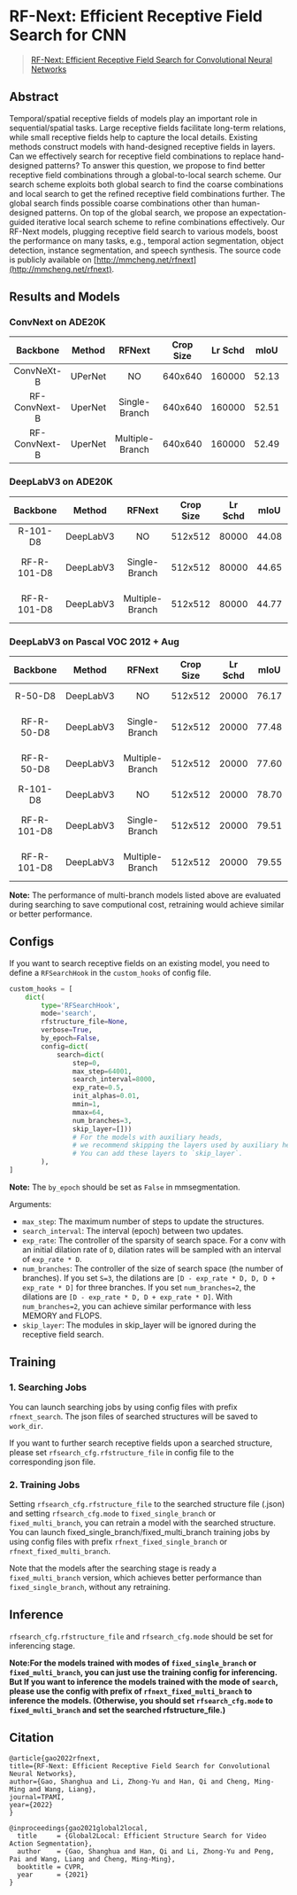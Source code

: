 # RF-Next: Efficient Receptive Field Search for CNN

> [RF-Next: Efficient Receptive Field Search for Convolutional Neural Networks](http://mftp.mmcheng.net/Papers/22TPAMI-ActionSeg.pdf)

<!-- [ALGORITHM] -->

## Abstract

Temporal/spatial receptive fields of models play an important role in sequential/spatial tasks. Large receptive fields facilitate long-term relations, while small receptive fields help to capture the local details. Existing methods construct models with hand-designed receptive fields in layers. Can we effectively search for receptive field combinations to replace hand-designed patterns? To answer this question, we propose to find better receptive field combinations through a global-to-local search scheme. Our search scheme exploits both global search to find the coarse combinations and local search to get the refined receptive field combinations further. The global search finds possible coarse combinations other than human-designed patterns. On top of the global search, we propose an expectation-guided iterative local search scheme to refine combinations effectively. Our RF-Next models, plugging receptive field search to various models, boost the performance on many tasks, e.g., temporal action segmentation, object detection, instance segmentation, and speech synthesis.
The source code is publicly available on [http://mmcheng.net/rfnext](http://mmcheng.net/rfnext).

## Results and Models

### ConvNext on ADE20K

|   Backbone    | Method  |     RFNext      | Crop Size | Lr Schd | mIoU  | mIoU (ms+flip) |                                                                config                                                                 |                                                                                                                                                                                           download                                                                                                                                                                                           |
| :-----------: | :-----: | :-------------: | :-------: | :-----: | :---: | :------------: | :-----------------------------------------------------------------------------------------------------------------------------------: | :------------------------------------------------------------------------------------------------------------------------------------------------------------------------------------------------------------------------------------------------------------------------------------------------------------------------------------------------------------------------------------------: |
|  ConvNeXt-B   | UPerNet |       NO        |  640x640  | 160000  | 52.13 |     52.66      | [config](https://github.com/open-mmlab/mmsegmentation/blob/master/configs/convnext/upernet_convnext_tiny_fp16_512x512_160k_ade20k.py) | [model](https://download.openmmlab.com/mmsegmentation/v0.5/convnext/upernet_convnext_tiny_fp16_512x512_160k_ade20k/upernet_convnext_tiny_fp16_512x512_160k_ade20k_20220227_124553-cad485de.pth) \| [log](https://download.openmmlab.com/mmsegmentation/v0.5/convnext/upernet_convnext_tiny_fp16_512x512_160k_ade20k/upernet_convnext_tiny_fp16_512x512_160k_ade20k_20220227_124553.log.json) |
| RF-ConvNext-B | UperNet |  Single-Branch  |  640x640  | 160000  | 52.51 |     53.12      |                                                     [search](<>) \| [retrain](<>)                                                     |                                                                                                                                                                                   [model](<>) \| [log](<>)                                                                                                                                                                                   |
| RF-ConvNext-B | UperNet | Multiple-Branch |  640x640  | 160000  | 52.49 |     53.00      |                                                     [search](<>) \| [retrain](<>)                                                     |                                                                                                                                                                                   [model](<>) \| [log](<>)                                                                                                                                                                                   |

### DeepLabV3 on ADE20K

|  Backbone   |  Method   |     RFNext      | Crop Size | Lr Schd | mIoU  | mIoU (ms+flip) |                                                            config                                                            |                                                                                                                                                                        download                                                                                                                                                                        |
| :---------: | :-------: | :-------------: | :-------: | :-----: | :---: | :------------: | :--------------------------------------------------------------------------------------------------------------------------: | :----------------------------------------------------------------------------------------------------------------------------------------------------------------------------------------------------------------------------------------------------------------------------------------------------------------------------------------------------: |
|  R-101-D8   | DeepLabV3 |       NO        |  512x512  |  80000  | 44.08 |     45.19      | [config](https://github.com/open-mmlab/mmsegmentation/blob/master/configs/deeplabv3/deeplabv3_r101-d8_512x512_80k_ade20k.py) | [model](https://download.openmmlab.com/mmsegmentation/v0.5/deeplabv3/deeplabv3_r101-d8_512x512_80k_ade20k/deeplabv3_r101-d8_512x512_80k_ade20k_20200615_021256-d89c7fa4.pth) \| [log](https://download.openmmlab.com/mmsegmentation/v0.5/deeplabv3/deeplabv3_r101-d8_512x512_80k_ade20k/deeplabv3_r101-d8_512x512_80k_ade20k_20200615_021256.log.json) |
| RF-R-101-D8 | DeepLabV3 |  Single-Branch  |  512x512  |  80000  | 44.65 |     45.65      |                                                [search](<>) \| [retrain](<>)                                                 |                                                                                                                                                                [model](<>) \| [log](<>)                                                                                                                                                                |
| RF-R-101-D8 | DeepLabV3 | Multiple-Branch |  512x512  |  80000  | 44.77 |     45.86      |                                                [search](<>) \| [retrain](<>)                                                 |                                                                                                                                                                [model](<>) \| [log](<>)                                                                                                                                                                |

### DeepLabV3 on Pascal VOC 2012 + Aug

|  Backbone   |  Method   |     RFNext      | Crop Size | Lr Schd | mIoU  | mIoU (ms+flip) |                                                            config                                                             |                                                                                                                                                                          download                                                                                                                                                                          |
| :---------: | :-------: | :-------------: | :-------: | :-----: | :---: | :------------: | :---------------------------------------------------------------------------------------------------------------------------: | :--------------------------------------------------------------------------------------------------------------------------------------------------------------------------------------------------------------------------------------------------------------------------------------------------------------------------------------------------------: |
|   R-50-D8   | DeepLabV3 |       NO        |  512x512  |  20000  | 76.17 |     77.42      | [config](https://github.com/open-mmlab/mmsegmentation/blob/master/configs/deeplabv3/deeplabv3_r50-d8_512x512_20k_voc12aug.py) | [model](https://download.openmmlab.com/mmsegmentation/v0.5/deeplabv3/deeplabv3_r50-d8_512x512_20k_voc12aug/deeplabv3_r50-d8_512x512_20k_voc12aug_20200617_010906-596905ef.pth) \| [log](https://download.openmmlab.com/mmsegmentation/v0.5/deeplabv3/deeplabv3_r50-d8_512x512_20k_voc12aug/deeplabv3_r50-d8_512x512_20k_voc12aug_20200617_010906.log.json) |
| RF-R-50-D8  | DeepLabV3 |  Single-Branch  |  512x512  |  20000  | 77.48 |     78.83      |                                                 [search](<>) \| [retrain](<>)                                                 |                                                                                                                                                                  [model](<>) \| [log](<>)                                                                                                                                                                  |
| RF-R-50-D8  | DeepLabV3 | Multiple-Branch |  512x512  |  20000  | 77.60 |     78.67      |                                                 [search](<>) \| [retrain](<>)                                                 |                                                                                                                                                                  [model](<>) \| [log](<>)                                                                                                                                                                  |
|  R-101-D8   | DeepLabV3 |       NO        |  512x512  |  20000  | 78.70 |     79.95      | [config](https://github.com/open-mmlab/mmsegmentation/blob/master/configs/deeplabv3/deeplabv3_r101-d8_512x512_80k_ade20k.py)  |   [model](https://download.openmmlab.com/mmsegmentation/v0.5/deeplabv3/deeplabv3_r101-d8_512x512_80k_ade20k/deeplabv3_r101-d8_512x512_80k_ade20k_20200615_021256-d89c7fa4.pth) \| [log](https://download.openmmlab.com/mmsegmentation/v0.5/deeplabv3/deeplabv3_r101-d8_512x512_80k_ade20k/deeplabv3_r101-d8_512x512_80k_ade20k_20200615_021256.log.json)   |
| RF-R-101-D8 | DeepLabV3 |  Single-Branch  |  512x512  |  20000  | 79.51 |     80.82      |                                                 [search](<>) \| [retrain](<>)                                                 |                                                                                                                                                                  [model](<>) \| [log](<>)                                                                                                                                                                  |
| RF-R-101-D8 | DeepLabV3 | Multiple-Branch |  512x512  |  20000  | 79.55 |     80.68      |                                                 [search](<>) \| [retrain](<>)                                                 |                                                                                                                                                                  [model](<>) \| [log](<>)                                                                                                                                                                  |

**Note:** The performance of multi-branch models listed above are evaluated during searching to save computional cost, retraining would achieve similar or better performance.

## Configs

If you want to search receptive fields on an existing model, you need to define a `RFSearchHook` in the `custom_hooks` of config file.

```python
custom_hooks = [
    dict(
        type='RFSearchHook',
        mode='search',
        rfstructure_file=None,
        verbose=True,
        by_epoch=False,
        config=dict(
            search=dict(
                step=0,
                max_step=64001,
                search_interval=8000,
                exp_rate=0.5,
                init_alphas=0.01,
                mmin=1,
                mmax=64,
                num_branches=3,
                skip_layer=[]))
                # For the models with auxiliary heads,
                # we recommend skipping the layers used by auxiliary heads.
                # You can add these layers to `skip_layer`.
        ),
]
```

**Note:** The `by_epoch` should be set as `False` in mmsegmentation.

Arguments:

- `max_step`: The maximum number of steps to update the structures.
- `search_interval`: The interval (epoch) between two updates.
- `exp_rate`:  The controller of the sparsity of search space. For a conv with an initial dilation rate of `D`, dilation rates will be sampled with an interval of `exp_rate * D`.
- `num_branches`: The controller of the size of search space (the number of branches). If you set `S=3`, the dilations are `[D - exp_rate * D, D, D + exp_rate * D]` for three branches. If you set `num_branches=2`, the dilations are `[D - exp_rate * D, D + exp_rate * D]`. With `num_branches=2`, you can achieve similar performance with less MEMORY and FLOPS.
- `skip_layer`: The modules in skip_layer will be ignored during the receptive field search.

## Training

### 1. Searching Jobs

You can launch searching jobs by using config files with prefix `rfnext_search`. The json files of searched structures will be saved to `work_dir`.

If you want to further search receptive fields upon a searched structure, please set `rfsearch_cfg.rfstructure_file` in config file to the corresponding json file.

### 2. Training Jobs

Setting `rfsearch_cfg.rfstructure_file` to the searched structure file (.json) and setting `rfsearch_cfg.mode` to `fixed_single_branch` or `fixed_multi_branch`, you can retrain a model with the searched structure.
You can launch fixed_single_branch/fixed_multi_branch training jobs by using config files with prefix `rfnext_fixed_single_branch` or `rfnext_fixed_multi_branch`.

Note that the models after the searching stage is ready a `fixed_multi_branch` version, which achieves better performance than `fixed_single_branch`, without any retraining.

## Inference

`rfsearch_cfg.rfstructure_file` and `rfsearch_cfg.mode` should be set for inferencing stage.

**Note:For the models trained with modes of `fixed_single_branch` or `fixed_multi_branch`, you can just use the training config for inferencing.**
**But If you want to inference the models trained with the mode of `search`, please use the config with prefix of `rfnext_fixed_multi_branch` to inference the models. (Otherwise, you should set `rfsearch_cfg.mode` to `fixed_multi_branch` and set the searched rfstructure_file.)**

## Citation

```
@article{gao2022rfnext,
title={RF-Next: Efficient Receptive Field Search for Convolutional Neural Networks},
author={Gao, Shanghua and Li, Zhong-Yu and Han, Qi and Cheng, Ming-Ming and Wang, Liang},
journal=TPAMI,
year={2022}
}

@inproceedings{gao2021global2local,
  title     = {Global2Local: Efficient Structure Search for Video Action Segmentation},
  author    = {Gao, Shanghua and Han, Qi and Li, Zhong-Yu and Peng, Pai and Wang, Liang and Cheng, Ming-Ming},
  booktitle = CVPR,
  year      = {2021}
}
```
